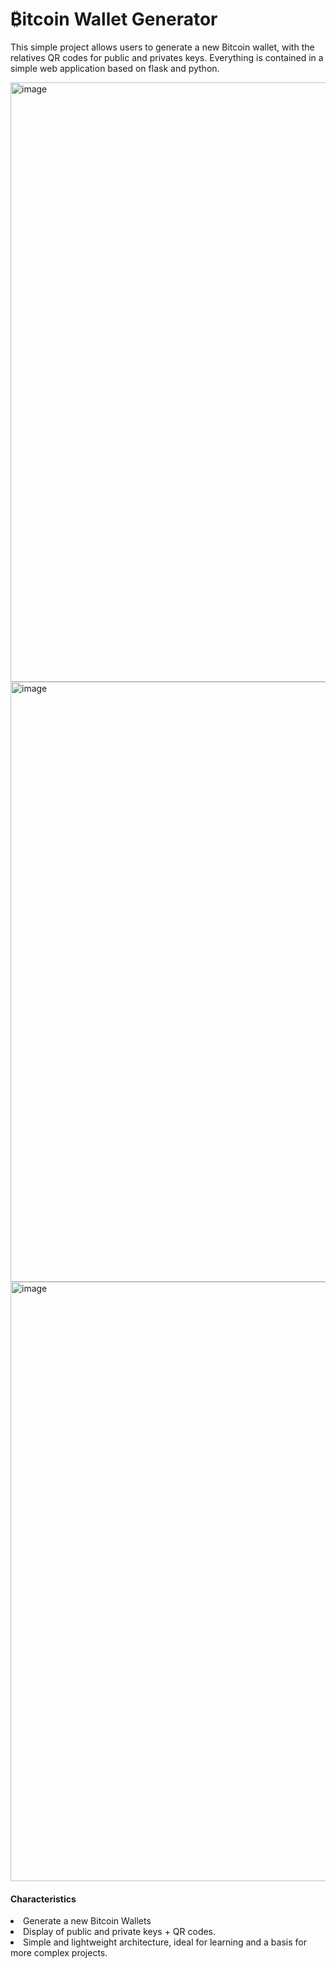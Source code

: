 # ₿itcoin Wallet Generator
This simple project allows users to generate a new Bitcoin wallet, with the relatives QR codes for public and privates keys. Everything is contained in a simple web application based on flask and python.

<img width="959" alt="image" src="https://github.com/GianIac/Bitcoin-Wallet-Generator/assets/80957309/e455d7e9-3a4b-420c-8699-f3d487a46b19">
<img width="960" alt="image" src="https://github.com/GianIac/Bitcoin-Wallet-Generator/assets/80957309/2ac118b0-8706-459d-9445-a07dfa7472f1">
<img width="959" alt="image" src="https://github.com/GianIac/Bitcoin-Wallet-Generator/assets/80957309/37aa8482-e4df-4904-9279-791070c91a59">

<h4>Characteristics</h4>
<li>Generate a new Bitcoin Wallets</li>
<li>Display of public and private keys + QR codes.</li>
<li>Simple and lightweight architecture, ideal for learning and a basis for more complex projects.</li>
